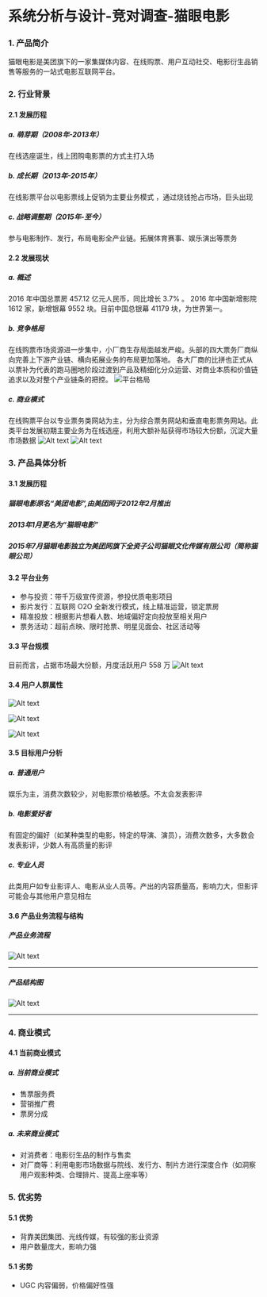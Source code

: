 # 系统分析与设计-竞对调查-猫眼电影

### 1. 产品简介
猫眼电影是美团旗下的一家集媒体内容、在线购票、用户互动社交、电影衍生品销售等服务的一站式电影互联网平台。

### 2. 行业背景
#### 2.1 发展历程
##### a. 萌芽期（2008年-2013年）
在线选座诞生，线上团购电影票的方式主打入场
##### b. 成长期（2013年-2015年）
在线影票平台以电影票线上促销为主要业务模式 ，通过烧钱抢占市场，巨头出现
##### c. 战略调整期（2015年-至今）
参与电影制作、发行，布局电影全产业链。拓展体育赛事、娱乐演出等票务

#### 2.2 发展现状
##### a. 概述
2016 年中国总票房 457.12 亿元人民币，同比增长 3.7% 。
2016 年中国新增影院 1612 家，新增银幕 9552 块。目前中国总银幕 41179 块，为世界第一。

##### b. 竞争格局
在线购票市场资源进一步集中，小厂商生存局面越发严峻。头部的四大票务厂商纵向完善上下游产业链、横向拓展业务的布局更加落地。
各大厂商的比拼也正式从以票补为代表的跑马圈地阶段过渡到产品及精细化分众运营、对商业本质和价值链追求以及对整个产业链条的把控。
![平台格局](https://github.com/BruMovie/Dashboard/blob/gh-pages/doc/images/2016%E5%B9%B3%E5%8F%B0%E6%A0%BC%E5%B1%80.png?raw=true)

##### c. 商业模式
在线购票平台以专业票务类网站为主，分为综合票务网站和垂直电影票务网站。此类平台发展初期主要业务为在线选座，利用大额补贴获得市场较大份额，沉淀大量市场数据
![Alt text](https://github.com/BruMovie/Dashboard/blob/gh-pages/doc/images/%E6%A8%A1%E5%BC%8F.png?raw=true)
![Alt text](https://github.com/BruMovie/Dashboard/blob/gh-pages/doc/images/%E5%8D%A0%E6%AF%94.png?raw=true)

### 3. 产品具体分析
#### 3.1 发展历程
##### 猫眼电影原名“美团电影”,由美团网于2012年2月推出
##### 2013年1月更名为“猫眼电影”
##### 2015年7月猫眼电影独立为美团网旗下全资子公司猫眼文化传媒有限公司（简称猫眼公司）

#### 3.2 平台业务
- 参与投资：带千万级宣传资源，参投优质电影项目
- 影片发行：互联网 O2O 全新发行模式，线上精准运营，锁定票房
- 精准投放：根据影片想看人数、地域偏好定向投放至相关用户
- 票务活动：超前点映、限时抢票、明星见面会、社区活动等

#### 3.3 平台规模
目前而言，占据市场最大份额，月度活跃用户 558 万
![Alt text](https://github.com/BruMovie/Dashboard/blob/gh-pages/doc/images/%E7%8C%AB%E7%9C%BC%E8%A7%84%E6%A8%A1.png?raw=true)

#### 3.4 用户人群属性
![Alt text](https://github.com/BruMovie/Dashboard/blob/gh-pages/doc/images/%E4%BA%BA%E7%BE%A4%E5%B1%9E%E6%80%A7.png?raw=true)

![Alt text](https://github.com/BruMovie/Dashboard/blob/gh-pages/doc/images/%E5%B9%B4%E9%BE%84%E6%AF%94.png)

![Alt text](https://github.com/BruMovie/Dashboard/blob/gh-pages/doc/images/%E5%8C%BA%E5%9F%9F%E6%AF%94.png)

#### 3.5 目标用户分析
##### a. 普通用户
娱乐为主，消费次数较少，对电影票价格敏感。不太会发表影评
##### b. 电影爱好者
有固定的偏好（如某种类型的电影，特定的导演、演员），消费次数多，大多数会发表影评，少数人有高质量的影评
##### c. 专业人员
此类用户如专业影评人、电影从业人员等。产出的内容质量高，影响力大，但影评可能会与其他用户意见相左

#### 3.6 产品业务流程与结构
##### 产品业务流程
![Alt text](https://github.com/BruMovie/Dashboard/blob/gh-pages/doc/images/%E4%B8%9A%E5%8A%A1%E6%B5%81%E7%A8%8B.png)
 
 ---  
 
##### 产品结构图
![Alt text](https://github.com/BruMovie/Dashboard/blob/gh-pages/doc/images/产品结构.png)

---
### 4. 商业模式
#### 4.1 当前商业模式
##### a.  当前商业模式
- 售票服务费
- 营销推广费
- 票房分成

##### a.  未来商业模式
- 对消费者：电影衍生品的制作与售卖
- 对厂商等：利用电影市场数据与院线、发行方、制片方进行深度合作（如洞察用户观影种类、合理排片、提高上座率等）


### 5. 优劣势
#### 5.1 优势
- 背靠美团集团、光线传媒，有较强的影业资源
- 用户数量庞大，影响力强
#### 5.1 劣势
- UGC 内容偏弱，价格偏好性强
